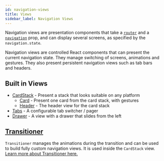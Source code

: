 ```yaml
---
id: navigation-views
title: Views
sidebar_label: Navigation Views
---
```


Navigation views are presentation components that take a [`router`](/content/docs/routers.html) and a [`navigation`](/content/docs/navigation-prop.html) prop, and can display several screens, as specified by the `navigation.state`.

Navigation views are controlled React components that can present the current navigation state. They manage switching of screens, animations and gestures. They also present persistent navigation views such as tab bars and headers.

## Built in Views

* [CardStack](https://github.com/react-community/react-navigation/blob/master/src/views/CardStack/CardStack.js) - Present a stack that looks suitable on any platform
  * [Card](https://github.com/react-community/react-navigation/blob/master/src/views/CardStack/Card.js) - Present one card from the card stack, with gestures
  * [Header](https://github.com/react-community/react-navigation/blob/master/src/views/Header/Header.js) - The header view for the card stack
* [Tabs](https://github.com/react-community/react-navigation/blob/master/src/views/TabView/TabView.js) - A configurable tab switcher / pager
* [Drawer](https://github.com/react-community/react-navigation/blob/master/src/views/Drawer/DrawerView.js) - A view with a drawer that slides from the left

## [Transitioner](/docs/views/transitioner)

`Transitioner` manages the animations during the transition and can be used to build fully custom navigation views. It is used inside the `CardStack` view. [Learn more about Transitioner here.](/content/docs/transitioner.html)
